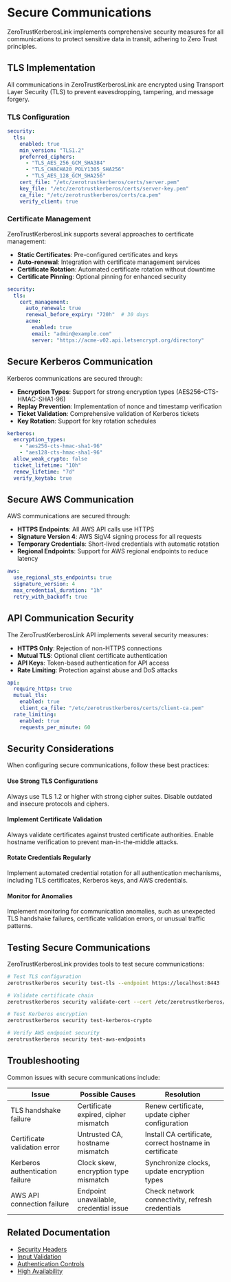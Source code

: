 # Secure Communications

ZeroTrustKerberosLink implements comprehensive security measures for all communications to protect sensitive data in transit, adhering to Zero Trust principles.

## TLS Implementation

All communications in ZeroTrustKerberosLink are encrypted using Transport Layer Security (TLS) to prevent eavesdropping, tampering, and message forgery.

### TLS Configuration

```yaml
security:
  tls:
    enabled: true
    min_version: "TLS1.2"
    preferred_ciphers:
      - "TLS_AES_256_GCM_SHA384"
      - "TLS_CHACHA20_POLY1305_SHA256"
      - "TLS_AES_128_GCM_SHA256"
    cert_file: "/etc/zerotrustkerberos/certs/server.pem"
    key_file: "/etc/zerotrustkerberos/certs/server-key.pem"
    ca_file: "/etc/zerotrustkerberos/certs/ca.pem"
    verify_client: true
```

### Certificate Management

ZeroTrustKerberosLink supports several approaches to certificate management:

- **Static Certificates**: Pre-configured certificates and keys
- **Auto-renewal**: Integration with certificate management services
- **Certificate Rotation**: Automated certificate rotation without downtime
- **Certificate Pinning**: Optional pinning for enhanced security

```yaml
security:
  tls:
    cert_management:
      auto_renewal: true
      renewal_before_expiry: "720h"  # 30 days
      acme:
        enabled: true
        email: "admin@example.com"
        server: "https://acme-v02.api.letsencrypt.org/directory"
```

## Secure Kerberos Communication

Kerberos communications are secured through:

- **Encryption Types**: Support for strong encryption types (AES256-CTS-HMAC-SHA1-96)
- **Replay Prevention**: Implementation of nonce and timestamp verification
- **Ticket Validation**: Comprehensive validation of Kerberos tickets
- **Key Rotation**: Support for key rotation schedules

```yaml
kerberos:
  encryption_types:
    - "aes256-cts-hmac-sha1-96"
    - "aes128-cts-hmac-sha1-96"
  allow_weak_crypto: false
  ticket_lifetime: "10h"
  renew_lifetime: "7d"
  verify_keytab: true
```

## Secure AWS Communication

AWS communications are secured through:

- **HTTPS Endpoints**: All AWS API calls use HTTPS
- **Signature Version 4**: AWS SigV4 signing process for all requests
- **Temporary Credentials**: Short-lived credentials with automatic rotation
- **Regional Endpoints**: Support for AWS regional endpoints to reduce latency

```yaml
aws:
  use_regional_sts_endpoints: true
  signature_version: 4
  max_credential_duration: "1h"
  retry_with_backoff: true
```

## API Communication Security

The ZeroTrustKerberosLink API implements several security measures:

- **HTTPS Only**: Rejection of non-HTTPS connections
- **Mutual TLS**: Optional client certificate authentication
- **API Keys**: Token-based authentication for API access
- **Rate Limiting**: Protection against abuse and DoS attacks

```yaml
api:
  require_https: true
  mutual_tls:
    enabled: true
    client_ca_file: "/etc/zerotrustkerberos/certs/client-ca.pem"
  rate_limiting:
    enabled: true
    requests_per_minute: 60
```

## Security Considerations

When configuring secure communications, follow these best practices:

<div class="security-feature">
  <h4>Use Strong TLS Configurations</h4>
  <p>Always use TLS 1.2 or higher with strong cipher suites. Disable outdated and insecure protocols and ciphers.</p>
</div>

<div class="security-feature">
  <h4>Implement Certificate Validation</h4>
  <p>Always validate certificates against trusted certificate authorities. Enable hostname verification to prevent man-in-the-middle attacks.</p>
</div>

<div class="security-feature">
  <h4>Rotate Credentials Regularly</h4>
  <p>Implement automated credential rotation for all authentication mechanisms, including TLS certificates, Kerberos keys, and AWS credentials.</p>
</div>

<div class="security-feature">
  <h4>Monitor for Anomalies</h4>
  <p>Implement monitoring for communication anomalies, such as unexpected TLS handshake failures, certificate validation errors, or unusual traffic patterns.</p>
</div>

## Testing Secure Communications

ZeroTrustKerberosLink provides tools to test secure communications:

```bash
# Test TLS configuration
zerotrustkerberos security test-tls --endpoint https://localhost:8443

# Validate certificate chain
zerotrustkerberos security validate-cert --cert /etc/zerotrustkerberos/certs/server.pem

# Test Kerberos encryption
zerotrustkerberos security test-kerberos-crypto

# Verify AWS endpoint security
zerotrustkerberos security test-aws-endpoints
```

## Troubleshooting

Common issues with secure communications include:

| Issue | Possible Causes | Resolution |
|-------|-----------------|------------|
| TLS handshake failure | Certificate expired, cipher mismatch | Renew certificate, update cipher configuration |
| Certificate validation error | Untrusted CA, hostname mismatch | Install CA certificate, correct hostname in certificate |
| Kerberos authentication failure | Clock skew, encryption type mismatch | Synchronize clocks, update encryption types |
| AWS API connection failure | Endpoint unavailable, credential issue | Check network connectivity, refresh credentials |

## Related Documentation

- [Security Headers](./security-headers.md)
- [Input Validation](./input-validation.md)
- [Authentication Controls](../configuration/authentication.md)
- [High Availability](../implementation-guide/high-availability.md)
